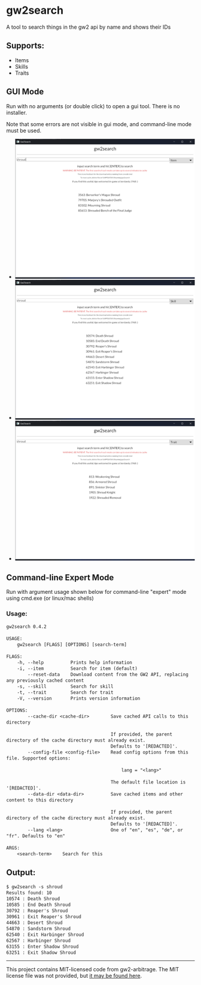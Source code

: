# gw2search

A tool to search things in the gw2 api by name and shows their IDs

## Supports:

- Items
- Skills
- Traits

## GUI Mode

Run with no arguments (or double click) to open a gui tool. There is no installer.

Note that some errors are not visible in gui mode, and command-line mode must be used.

- ![Sample Screenshot of Item Search](img/sample_item.png?raw=true "Sample Item Search")
- ![Sample Screenshot of Skill Search](img/sample_skill.png?raw=true "Sample Skill Search")
- ![Sample Screenshot of Trait Search](img/sample_trait.png?raw=true "Sample Trait Search")

## Command-line Expert Mode

Run with argument usage shown below for command-line "expert" mode using cmd.exe (or linux/mac shells)

### Usage:

```
gw2search 0.4.2

USAGE:
    gw2search [FLAGS] [OPTIONS] [search-term]

FLAGS:
    -h, --help          Prints help information
    -i, --item          Search for item (default)
        --reset-data    Download content from the GW2 API, replacing any previously cached content
    -s, --skill         Search for skill
    -t, --trait         Search for trait
    -V, --version       Prints version information

OPTIONS:
        --cache-dir <cache-dir>        Save cached API calls to this directory

                                       If provided, the parent directory of the cache directory must already exist.
                                       Defaults to '[REDACTED]'.
        --config-file <config-file>    Read config options from this file. Supported options:

                                           lang = "<lang>"

                                       The default file location is '[REDACTED]'.
        --data-dir <data-dir>          Save cached items and other content to this directory

                                       If provided, the parent directory of the cache directory must already exist.
                                       Defaults to '[REDACTED]'.
        --lang <lang>                  One of "en", "es", "de", or "fr". Defaults to "en"

ARGS:
    <search-term>    Search for this
```

## Output:

```
$ gw2search -s shroud
Results found: 10
10574 : Death Shroud
10585 : End Death Shroud
30792 : Reaper's Shroud
30961 : Exit Reaper's Shroud
44663 : Desert Shroud
54870 : Sandstorm Shroud
62540 : Exit Harbinger Shroud
62567 : Harbinger Shroud
63155 : Enter Shadow Shroud
63251 : Exit Shadow Shroud
```

---

This project contains MIT-licensed code from gw2-arbitrage. The MIT license file was not provided, but [it may be found here](https://github.com/t-mw/gw2-arbitrage).
